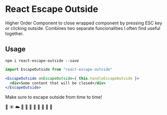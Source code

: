 # React Escape Outside

Higher Order Component to close wrapped component by pressing ESC key or
clicking outside. Combines two separate funcionalities I often find
useful together.

## Usage
`npm i react-escape-outside --save`

```jsx
import EscapeOutside from "react-escape-outside"

<EscapeOutside onEscapeOutside={ this.handleEscapeOutside }>
  <div>Some content that will be closed</div>
</EscapeOutside>
```

Make sure to escape outside from time to time!

:ocean: :sunny: :cloud: :palm_tree: :evergreen_tree: :mushroom: :herb:
:honeybee: :bear: :frog: :crocodile: